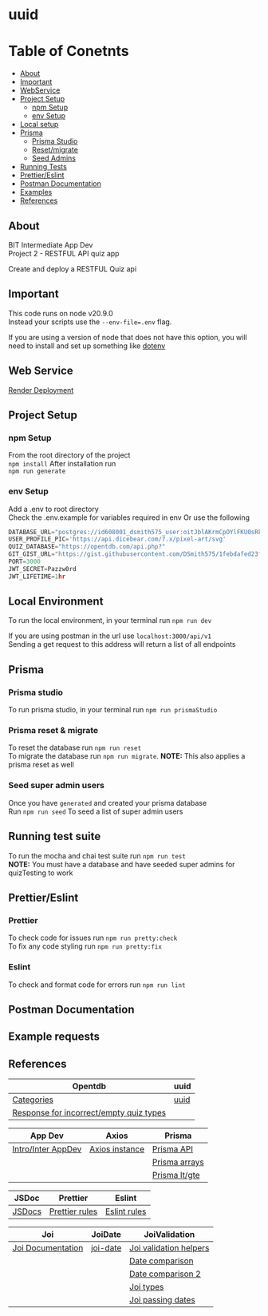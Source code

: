 # uuid

# Table of Conetnts

- [About](#about)
- [Important](#important)
- [WebService](#webservice)
- [Project Setup](#project-setup)
    + [npm Setup](#npm-setup)
    + [env Setup](#env-setup)
- [Local setup](#local)
- [Prisma](#prisma)
    + [Prisma Studio](#prisma-studio)
    + [Reset/migrate](#reset)
    + [Seed Admins](#admin-seed)
- [Running Tests](#test-suite)
- [Prettier/Eslint](#pre-lint)
- [Postman Documentation](#postman)
- [Examples](#examples)
- [References](#ref)

## About <a name="about"/>
BIT Intermediate App Dev  
Project 2 - RESTFUL API quiz app  

Create and deploy a RESTFUL Quiz api

## Important <a name="important"/>
This code runs on node v20.9.0  
Instead your scripts use the `--env-file=.env` flag.  

If you are using a version of node that does not have this option, you will need to install and set up something like [dotenv](https://www.npmjs.com/package/dotenv)

## Web Service <a name="webservice"/>
[Render Deployment](https://smitde5-inter-dev-restful.onrender.com/)

## Project Setup <a name="project-setup"/>

### npm Setup <a name="npm-setup"/>
From the root directory of the project  
`npm install`
After installation run  
`npm run generate`

### env Setup <a name="env-setup"/>
Add a .env to root directory  
Check the .env.example for variables required in env
Or use the following
```js
DATABASE_URL="postgres://id608001_dsmith575_user:oitJblAKrmCpOYlFKU0sRk1yqoapT7zm@dpg-ck3om5fqj8ts738356cg-a.oregon-postgres.render.com/id608001_dsmith575"
USER_PROFILE_PIC='https://api.dicebear.com/7.x/pixel-art/svg'
QUIZ_DATABASE="https://opentdb.com/api.php?"
GIT_GIST_URL="https://gist.githubusercontent.com/DSmith575/1febdafed23fb8f592f89809423463d2/raw/08bf599fb971aa8ea14923808eb4120933fa1efe/basisUsers.json"
PORT=3000
JWT_SECRET=Pazzw0rd
JWT_LIFETIME=1hr
```

## Local Environment <a name="local"/>
To run the local environment, in your terminal run `npm run dev`  

If you are using postman in the url use
`localhost:3000/api/v1`  
Sending a get request to this address will return a list of all endpoints

## Prisma <a name="prisma"/>

### Prisma studio <a name="prisma-studio"/>
To run prisma studio, in your terminal run `npm run prismaStudio`

### Prisma reset & migrate <a name="reset"/>
To reset the database run `npm run reset`  
To migrate the database run `npm run migrate`. **NOTE:** This also applies a prisma reset as well

### Seed super admin users <a name="admin-seed"/>
Once you have `generated` and created your prisma database  
Run `npm run seed` To seed a list of super admin users

## Running test suite <a name="test-suite"/>
To run the mocha and chai test suite run `npm run test`  
**NOTE:** You must have a database and have seeded super admins for quizTesting to work

## Prettier/Eslint <a name="pre-lint"/>

### Prettier
To check code for issues run `npm run pretty:check`  
To fix any code styling run `npm run pretty:fix`  

### Eslint
To check and format code for errors run `npm run lint`

## Postman Documentation <a name="postman"/>

## Example requests <a name="examples"/>

## References <a name="ref"/>

| Opentdb | uuid |
| ------- | ---- |
| [Categories](https://opentdb.com/api_category.php) | [uuid](https://www.uuidgenerator.net/dev-corner/javascript) |
| [Response for incorrect/empty quiz types](https://opentdb.com/api.php?amount=10&category=10&difficulty=easy&type=boolean) |

| App Dev | Axios | Prisma |
| ------- | ----- | ------ |
| [Intro/Inter AppDev](https://github.com/otago-polytechnic-bit-courses/ID608001-intermediate-app-dev-concepts) | [Axios instance](https://axios-http.com/docs/instance) | [Prisma API](https://www.prisma.io/docs/reference) |
| | | [Prisma arrays](https://www.prisma.io/docs/concepts/components/prisma-client/working-with-fields/working-with-scalar-lists-arrays) |
| | | [Prisma lt/gte](https://www.prisma.io/docs/concepts/components/prisma-client/filtering-and-sorting) |



| JSDoc | Prettier | Eslint |
| ----- | -------- | ------ |
| [JSDocs](https://jsdoc.app/) | [Prettier rules](https://axios-http.com/docs/config_defaults) | [Eslint rules](https://eslint.org/docs/latest/rules/) |

| Joi | JoiDate | JoiValidation |
| --- | ------- | ------------- |
| [Joi Documentation](https://joi.dev/api/?v=17.9.1) | [joi-date](https://joi.dev/module/joi-date/) |[Joi validation helpers](https://joi.dev/api/?v=17.9.1#validation-helpers) |
| | | [Date comparison](https://github.com/hapijs/joi/issues/2288) |
| | | [Date comparison 2](https://github.com/hapijs/joi/issues/2371) |
| | | [Joi types](https://dev.to/itnext/joi-awesome-code-validation-for-node-js-and-express-35pk) |
| | | [Joi passing dates](https://github.com/hapijs/joi/issues/794) |